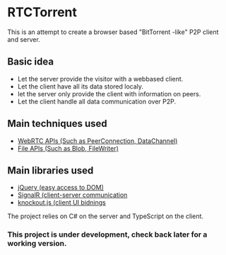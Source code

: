 # RTCTorrent

This is an attempt to create a browser based "BitTorrent -like" P2P client and server.

## Basic idea
* Let the server provide the visitor with a webbased client.
* Let the client have all its data stored localy.
* let the server only provide the client with information on peers.
* Let the client handle all data communication over P2P.

## Main techniques used
- [WebRTC APIs (Such as PeerConnection, DataChannel)](http://www.w3.org/TR/webrtc/)
- [File APIs (Such as Blob, FileWriter)](http://www.w3.org/TR/FileAPI/)

## Main libraries used
- [jQuery (easy access to DOM)](http://jquery.com/)
- [SignalR (client-server communication](http://signalr.net/)
- [knockout.js (client UI bidnings](http://knockoutjs.com/)

The project relies on C# on the server and TypeScript on the client.

### This project is under development, check back later for a working version.
